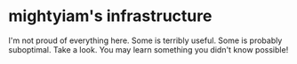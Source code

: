 # mightyiam's infrastructure

I'm not proud of everything here. Some is terribly useful. Some is probably suboptimal.
Take a look. You may learn something you didn't know possible!

